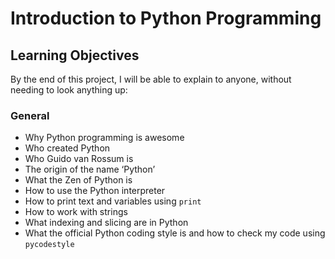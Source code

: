 # Introduction to Python Programming

## Learning Objectives

By the end of this project, I will be able to explain to anyone, without needing to look anything up:

### General
- Why Python programming is awesome
- Who created Python
- Who Guido van Rossum is
- The origin of the name ‘Python’
- What the Zen of Python is
- How to use the Python interpreter
- How to print text and variables using `print`
- How to work with strings
- What indexing and slicing are in Python
- What the official Python coding style is and how to check my code using `pycodestyle`
